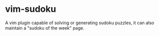 # vim-sudoku
A vim plugin capable of solving or generating sudoku puzzles, it can also maintain a "sudoku of the week" page.
